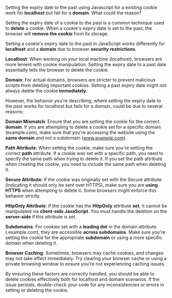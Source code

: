 Setting the expiry date to the past using Javascript for a existing cookie
work for **localhost** but fail for a **domain**.
What could the reason?

Setting the expiry date of a cookie to the past is a common technique used
to **delete** a cookie. When a cookie's expiry date is set to the past, the
browser will **remove the cookie** from its storage.

Setting a cookie's expiry date to the past in JavaScript works differently
for **localhost** and a **domain** due to browser **security restrictions**.

**Localhost**: When working on your local machine (localhost), browsers
are more lenient with cookie manipulation. Setting the expiry date to a
past date essentially tells the browser to delete the cookie.

**Domain**: For actual domains, browsers are stricter to prevent malicious
scripts from deleting important cookies. Setting a past expiry date might
not always delete the cookie **immediately**.

However, the behavior you're describing, where setting the expiry date to
the past works for localhost but fails for a domain, could be due to several
reasons:

**Domain Mismatch**:
Ensure that you are setting the cookie for the correct **domain**. If you
are attempting to delete a cookie set for a specific domain (example.com),
make sure that you're accessing the website using the **same domain** and not
a subdomain (www.example.com).

**Path Attribute**:
When setting the cookie, make sure you're setting the correct **path**
attribute. If a cookie was set with a specific path, you need to specify
the same path when trying to delete it. If you set the path attribute when
creating the cookie, you need to include the same path when deleting it.

**Secure Attribute**:
If the cookie was originally set with the Secure attribute (indicating it
should only be sent over HTTPS), make sure you are **using HTTPS** when
attempting to delete it. Some browsers might enforce this behavior strictly.

**HttpOnly Attribute**:
If the cookie has the **HttpOnly** attribute **set**, it cannot be
manipulated via **client-side JavaScript**. You must handle the deletion
on the **server-side** if this attribute is set.

**Subdomains**:
For cookies set with a **leading dot** in the domain attribute (.example.com),
they are accessible **across subdomains**. Make sure you're setting the
cookie for the appropriate **subdomain** or using a more specific domain when
deleting it.

**Browser Caching**:
Sometimes, browsers may cache cookies, and changes may not take effect
immediately. Try clearing your browser cache or using a private browsing
window to ensure you're not experiencing caching issues.

By ensuring these factors are correctly handled, you should be able to delete
cookies effectively both for localhost and domain scenarios. If the issue
persists, double-check your code for any inconsistencies or errors in setting
or deleting the cookie.
